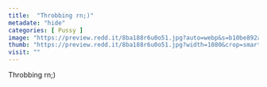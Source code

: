 ```yaml
---
title:  "Throbbing rn;)"
metadate: "hide"
categories: [ Pussy ]
image: "https://preview.redd.it/8ba188r6u0o51.jpg?auto=webp&s=b10be892afd78b10ae2248e02f0878ed87c9fce2"
thumb: "https://preview.redd.it/8ba188r6u0o51.jpg?width=1080&crop=smart&auto=webp&s=6a76ab0a12135ef8f54c4ee0a5acf16cae2089ad"
visit: ""
---
```

Throbbing rn;)
